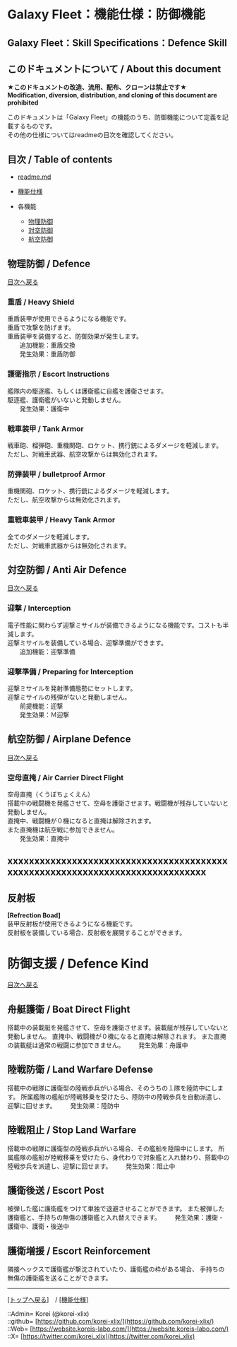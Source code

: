 # Galaxy Fleet：機能仕様：防御機能

## Galaxy Fleet：Skill Specifications：Defence Skill

## このドキュメントについて / About this document

**★このドキュメントの改造、流用、配布、クローンは禁止です★**  
    **Modification, diversion, distribution, and cloning of this document are prohibited**  
  
このドキュメントは「Galaxy Fleet」の機能のうち、防御機能について定義を記載するものです。  
その他の仕様についてはreadmeの目次を確認してください。  





## 目次 / Table of contents

* [readme.md](/readme.md)

* [機能仕様](/skill/readme.md)

* 各機能
  * [物理防御](#物理防御--defence)
  * [対空防御](#対空防御--anti-air-defence)
  * [航空防御](#航空防御--airplane-defence)





## 物理防御 / Defence

[目次へ戻る](#目次--table-of-contents)  
  

### 重盾 / Heavy Shield
  
重盾装甲が使用できるようになる機能です。  
重盾で攻撃を防げます。  
重盾装甲を装備すると、防御効果が発生します。  
　　追加機能：重盾交換  
　　発生効果：重盾防御  


### 護衛指示 / Escort Instructions
  
艦隊内の駆逐艦、もしくは護衛艦に自艦を護衛させます。  
駆逐艦、護衛艦がいないと発動しません。  
　　発生効果：護衛中  


### 戦車装甲 / Tank Armor
  
戦車砲、榴弾砲、重機関砲、ロケット、携行銃によるダメージを軽減します。  
ただし、対戦車武器、航空攻撃からは無効化されます。  


### 防弾装甲 / bulletproof Armor
  
重機関砲、ロケット、携行銃によるダメージを軽減します。  
ただし、航空攻撃からは無効化されます。  


### 重戦車装甲 / Heavy Tank Armor
  
全てのダメージを軽減します。  
ただし、対戦車武器からは無効化されます。  








## 対空防御 / Anti Air Defence

[目次へ戻る](#目次--table-of-contents)  
  

### 迎撃 / Interception
  
電子性能に関わらず迎撃ミサイルが装備できるようになる機能です。コストも半減します。  
迎撃ミサイルを装備している場合、迎撃準備ができます。  
　　追加機能：迎撃準備  


### 迎撃準備 / Preparing for Interception
  
迎撃ミサイルを発射準備態勢にセットします。  
迎撃ミサイルの残弾がないと発動しません。  
　　前提機能：迎撃  
　　発生効果：Ｍ迎撃  






## 航空防御 / Airplane Defence

[目次へ戻る](#目次--table-of-contents)  
  

### 空母直掩 / Air Carrier Direct Flight
  
空母直掩（くうぼちょくえん）  
搭載中の戦闘機を発艦させて、空母を護衛させます。戦闘機が残存していないと発動しません。  
直掩中、戦闘機が０機になると直掩は解除されます。  
また直掩機は航空戦に参加できません。  
　　発生効果：直掩中  






## xxxxxxxxxxxxxxxxxxxxxxxxxxxxxxxxxxxxxxxxxxxxxxxxxxxxxxxxxxxxxxxxxxxxxxxxxxxxxx



## 反射板
**[Refrection Boad]**  
装甲反射板が使用できるようになる機能です。  
反射板を装備している場合、反射板を展開することができます。  









<h1 id="aDefenceSkill">防御支援 / Defence Kind</h1>  
  
[目次へ戻る](#aMokuji)  
  


<h2>舟艇護衛 / Boat Direct Flight</h2>  
搭載中の装載艇を発艦させて、空母を護衛させます。装載艇が残存していないと発動しません。  
直掩中、戦闘機が０機になると直掩は解除されます。  
また直掩の装載艇は通常の戦闘に参加できません。  
　　発生効果：舟護中  
  



<h2>陸戦防衛 / Land Warfare Defense</h2>  
搭載中の戦隊に護衛型の陸戦歩兵がいる場合、そのうちの１隊を陸防中にします。  
所属艦隊の艦船が陸戦移乗を受けたら、陸防中の陸戦歩兵を自動派遣し、迎撃に回せます。  
　　発生効果：陸防中  
  

<h2>陸戦阻止 / Stop Land Warfare</h2>  
搭載中の戦隊に護衛型の陸戦歩兵がいる場合、その艦船を陸阻中にします。  
所属艦隊の艦船が陸戦移乗を受けたら、身代わりで対象艦と入れ替わり、搭載中の陸戦歩兵を派遣し、迎撃に回せます。  
　　発生効果：阻止中  
  

<h2>護衛後送 / Escort Post</h2>  
被弾した艦に護衛艦をつけて単独で退避させることができます。  
また被弾した護衛艦と、手持ちの無傷の護衛艦と入れ替えできます。  
　　発生効果：護衛・護衛中、護衛・後送中  
  

<h2>護衛増援 / Escort Reinforcement</h2>  
隣接ヘックスで護衛艦が撃沈されていたり、護衛艦の枠がある場合、  
手持ちの無傷の護衛艦を送ることができます。  
  













***
[[トップへ戻る]](/readme.md)　/
[[機能仕様]](/skill/readme.md)  
  
::Admin= Korei (@korei-xlix)  
::github= [https://github.com/korei-xlix/](https://github.com/korei-xlix/)  
::Web= [https://website.koreis-labo.com/](https://website.koreis-labo.com/)  
::X= [https://twitter.com/korei_xlix](https://twitter.com/korei_xlix)  
